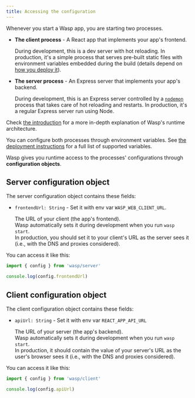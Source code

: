 ```yaml
---
title: Accessing the configuration 
---
```


Whenever you start a Wasp app, you are starting two processes.
 - **The client process** - A React app that implements your app's frontend.

    During development, this is a dev server with hot reloading. In production,
    it's a simple process that serves pre-built static files with environment variables
    embedded during the build (details depend on [how you deploy it](/advanced/deployment/overview.md)).

 - **The server process** - An Express server that implements your app's backend.
 
    During development, this is an Express server controlled by a
    [`nodemon`](https://www.npmjs.com/package/nodemon) process that takes care of
    hot reloading and restarts. In production, it's a regular Express server run
    using Node.

Check [the introduction](/introduction/introduction.md) for a more in-depth explanation of Wasp's runtime architecture.

You can configure both processes through environment variables. See [the deployment instructions](/advanced/deployment/manually.md#environment-variables) for a full list
of supported variables.

Wasp gives you runtime access to the processes' configurations through **configuration objects**.

## Server configuration object

The server configuration object contains these fields:

- `frontendUrl: String` - Set it with env var `WASP_WEB_CLIENT_URL`.

  The URL of your client (the app's frontend).<br/>
  Wasp automatically sets it during development when you run `wasp start`.<br/>
  In production, you should set it to your client's URL as the server sees it
  (i.e., with the DNS and proxies considered).

You can access it like this:
```js
import { config } from 'wasp/server'

console.log(config.frontendUrl)
```

## Client configuration object
The client configuration object contains these fields:
- `apiUrl: String` - Set it with env var `REACT_APP_API_URL`

  The URL of your server (the app's backend).<br/>
  Wasp automatically sets it during development when you run `wasp start`.<br/>
  In production, it should contain the value of your server's URL as the user's browser
  sees it (i.e., with the DNS and proxies considered).

You can access it like this:
```js
import { config } from 'wasp/client'

console.log(config.apiUrl)
```
